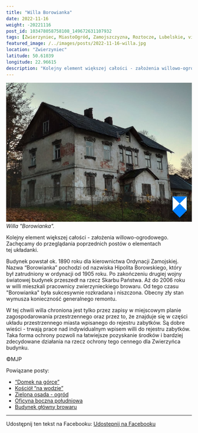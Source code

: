 ```yaml
---
title: "Willa Borowianka"
date: 2022-11-16
weight: -20221116
post_id: 103478058758108_149672631107932
tags: [Zwierzyniec, MiastoOgród, Zamojszczyzna, Roztocze, Lubelskie, villarestituta, turystyka, dziedzictwo, zabytki, krajobrazy]
featured_image: /../images/posts/2022-11-16-willa.jpg
location: "Zwierzyniec"
latitude: 50.61039
longitude: 22.96615
description: "Kolejny element większej całości - założenia willowo-ogrodowego. Zachęcamy do przeglądania poprzednich postów o elementach tej układanki...."
---
```


![Willa "Borowianka".](/images/posts/2022-11-16-willa.jpg)
*Willa "Borowianka".*

Kolejny element większej całości - założenia willowo-ogrodowego. Zachęcamy do przeglądania poprzednich postów o elementach tej układanki.

Budynek powstał ok. 1890 roku dla kierownictwa Ordynacji Zamojskiej. Nazwa “Borowianka” pochodzi od nazwiska Hipolita Borowskiego, który był zatrudniony w ordynacji od 1905 roku.
Po zakończeniu drugiej wojny światowej budynek przeszedł na rzecz Skarbu Państwa. Aż do 2006 roku w willi mieszkali pracownicy zwierzynieckiego browaru. Od tego czasu "Borowianka" była sukcesywnie rozkradana i niszczona. Obecny zły stan wymusza konieczność generalnego remontu.

W tej chwili willa chroniona jest tylko przez zapisy w miejscowym planie zagospodarowania przestrzennego oraz przez to, że znajduje się w części układu przestrzennego miasta wpisanego do rejestru zabytków.
Są dobre wieści - trwają prace nad indywidualnym wpisem willi do rejestru zabytków. Taka forma ochrony pozwoli na łatwiejsze pozyskanie środków i bardziej zdecydowane działania na rzecz ochrony tego cennego dla Zwierzyńca budynku.



©MJP

Powiązane posty:
- [“Domek na górce”](/posts/domek-na-gorce)
- [Kościół “na wodzie”](/posts/kosciol-na-wodzie)
- [Zielona osada - ogród](/posts/zielona-osada-ogrod)
- [Oficyna boczna południowa](/posts/oficyna-boczna-poludniowa)
- [Budynek główny browaru](/posts/budynek-glowny-browaru)


---

Udostępnij ten tekst na Facebooku:
[Udostępnij na Facebooku](https://www.facebook.com/sharer/sharer.php?u=https://stowarzyszeniewachniewskiej.pl/posts/willa)

<script type="application/ld+json">
{
  "@context": "https://schema.org",
  "@type": "BlogPosting",
  "headline": "Willa \\\"Borowianka\\",
  "datePublished": "2022-11-16",
  "dateModified": "2022-11-16",
  "author": {
    "@type": "Person",
    "name": "Michał Jan Patyk"
  },
  "publisher": {
    "@type": "Organization",
    "name": "Stowarzyszenie im. Aleksandry Wachniewskiej",
    "logo": {
      "@type": "ImageObject",
      "url": "https://stowarzyszeniewachniewskiej.pl/images/logo/logo.svg"
    }
  },
  "mainEntityOfPage": {
    "@type": "WebPage",
    "@id": "https://stowarzyszeniewachniewskiej.pl/posts/willa-borowianka"
  },
  "image": {
    "@type": "ImageObject",
    "url": "https://stowarzyszeniewachniewskiej.pl//images/posts/2022-11-16-willa.jpg"
  },
  "articleSection": "Dziedzictwo Kulturowe i Zabytki",
  "keywords": "[Zwierzyniec, MiastoOgród, Zamojszczyzna, Roztocze, Lubelskie, villarestituta, turystyka, dziedzictwo, zabytki, krajobrazy]",
  "wordCount": 140,
  "articleBody": "Kolejny element większej całości - założenia willowo-ogrodowego. Zachęcamy do przeglądania poprzednich postów o elementach tej układanki.\n\nBudynek powstał ok. 1890 roku dla kierownictwa Ordynacji Zamojskiej. Nazwa “Borowianka” pochodzi od nazwiska Hipolita Borowskiego, który był zatrudniony w ordynacji od 1905 roku.\nPo zakończeniu drugiej wojny światowej budynek przeszedł na rzecz Skarbu Państwa. Aż do 2006 roku w willi mieszkali pracownicy zwierzynieckiego browaru. Od tego czasu \"Borowianka\" była sukcesywnie rozkradana i niszczona. Obecny zły stan wymusza konieczność generalnego remontu.\n\nW tej chwili willa chroniona jest tylko przez zapisy w miejscowym planie zagospodarowania przestrzennego oraz przez to, że znajduje się w części układu przestrzennego miasta wpisanego do rejestru zabytków.\nSą dobre wieści - trwają prace nad indywidualnym wpisem willi do rejestru zabytków. Taka forma ochrony pozwoli na łatwiejsze pozyskanie środków i bardziej zdecydowane działania na rzecz ochrony tego cennego dla Zwierzyńca budynku.\n\n\n\n©MJP",
  "description": "Kolejny element większej całości - założenia willowo-ogrodowego. Zachęcamy do przeglądania poprzednich postów o elementach tej układanki....",
  "copyrightHolder": {
    "@type": "Person",
    "name": "Michał Jan Patyk"
  }
}
</script>
<script type="application/ld+json">
{
  "@context": "https://schema.org",
  "@type": "BreadcrumbList",
  "itemListElement": [
    {
      "@type": "ListItem",
      "position": 1,
      "name": "Home",
      "item": "https://stowarzyszeniewachniewskiej.pl"
    },
    {
      "@type": "ListItem",
      "position": 2,
      "name": "posts",
      "item": "https://stowarzyszeniewachniewskiej.pl/posts"
    },
    {
      "@type": "ListItem",
      "position": 3,
      "name": "Willa \\\"Borowianka\\",
      "item": "https://stowarzyszeniewachniewskiej.pl/posts/willa-borowianka"
    }
  ]
}
</script>
